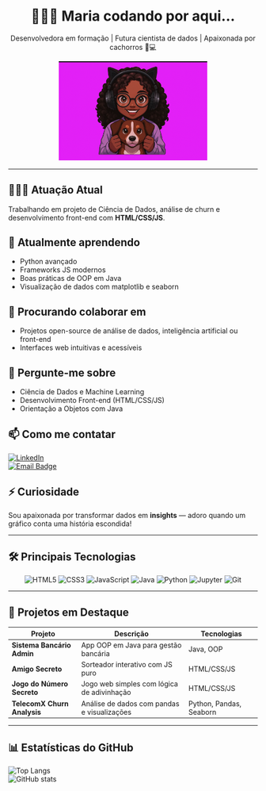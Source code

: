 <h1 align="center">👩🏾‍💻 Maria codando por aqui...</h1>
<p align="center">Desenvolvedora em formação | Futura cientista de dados | Apaixonada por cachorros 🐶💻</p>

<p align="center">
  <img src="https://raw.githubusercontent.com/jvitoriamaria/jvitoriamaria/main/maria.png" width="300px" alt="Imagem personalizada do perfil da Vitória">
</p>


---

## 👩🏾‍🔬 Atuação Atual
Trabalhando em projeto de Ciência de Dados, análise de churn e desenvolvimento front-end com **HTML/CSS/JS**.

## 🌱 Atualmente aprendendo
- Python avançado  
- Frameworks JS modernos  
- Boas práticas de OOP em Java  
- Visualização de dados com matplotlib e seaborn  

## 🤝 Procurando colaborar em
- Projetos open-source de análise de dados, inteligência artificial ou front-end  
- Interfaces web intuitivas e acessíveis  

## 💬 Pergunte-me sobre
- Ciência de Dados e Machine Learning  
- Desenvolvimento Front-end (HTML/CSS/JS)  
- Orientação a Objetos com Java  

## 📫 Como me contatar

[![LinkedIn](https://img.shields.io/badge/LinkedIn-Conecte%20comigo-0A66C2?style=for-the-badge&logo=linkedin&logoColor=white)](https://www.linkedin.com/in/jvitoriamaria/)  
<a href="mailto:vit1610prefix@gmail.com"><img src="https://img.shields.io/badge/📧-Email-informação?style=for-the-badge&logo=gmail&logoColor=white" alt="Email Badge"></a>

## ⚡ Curiosidade
Sou apaixonada por transformar dados em **insights** — adoro quando um gráfico conta uma história escondida!

---

## 🛠️ Principais Tecnologias

<p align="center">
  <img alt="HTML5" src="https://cdn.jsdelivr.net/gh/devicons/devicon/icons/html5/html5-original.svg" width="40" height="40"/>
  <img alt="CSS3" src="https://cdn.jsdelivr.net/gh/devicons/devicon/icons/css3/css3-original.svg" width="40" height="40"/>
  <img alt="JavaScript" src="https://cdn.jsdelivr.net/gh/devicons/devicon/icons/javascript/javascript-original.svg" width="40" height="40"/>
  <img alt="Java" src="https://cdn.jsdelivr.net/gh/devicons/devicon/icons/java/java-original.svg" width="40" height="40"/>
  <img alt="Python" src="https://cdn.jsdelivr.net/gh/devicons/devicon/icons/python/python-original.svg" width="40" height="40"/>
  <img alt="Jupyter" src="https://cdn.jsdelivr.net/gh/devicons/devicon/icons/jupyter/jupyter-original.svg" width="40" height="40"/>
  <img alt="Git" src="https://cdn.jsdelivr.net/gh/devicons/devicon/icons/git/git-original.svg" width="40" height="40"/>
</p>

---

## 📂 Projetos em Destaque

| Projeto                   | Descrição                                          | Tecnologias             |
|---------------------------|----------------------------------------------------|--------------------------|
| **Sistema Bancário Admin**| App OOP em Java para gestão bancária              | Java, OOP                |
| **Amigo Secreto**         | Sorteador interativo com JS puro                  | HTML/CSS/JS              |
| **Jogo do Número Secreto**| Jogo web simples com lógica de adivinhação        | HTML/CSS/JS              |
| **TelecomX Churn Analysis**| Análise de dados com pandas e visualizações     | Python, Pandas, Seaborn  |

---

## 📊 Estatísticas do GitHub

![Top Langs](https://github-readme-stats.vercel.app/api/top-langs/?username=jvitoriamaria&layout=compact&theme=dark)  
![GitHub stats](https://github-readme-stats.vercel.app/api?username=jvitoriamaria&show_icons=true&theme=dark)
